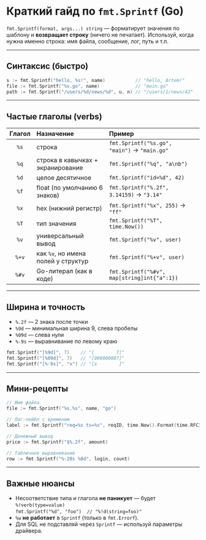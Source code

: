 # Краткий гайд по `fmt.Sprintf` (Go)

`fmt.Sprintf(format, args...) string` — форматирует значения по шаблону и **возвращает строку** (ничего не печатает). Используй, когда нужна именно строка: имя файла, сообщение, лог, путь и т.п.

---

## Синтаксис (быстро)

~~~go
s := fmt.Sprintf("hello, %s!", name)           // "hello, Artem!"
file := fmt.Sprintf("%s.go", name)             // "main.go"
path := fmt.Sprintf("/users/%d/news/%d", u, n) // "/users/1/news/42"
~~~

---

## Частые глаголы (verbs)

| Глагол | Назначение                               | Пример                                         |
|:-----:|:------------------------------------------|:-----------------------------------------------|
| `%s`  | строка                                    | `fmt.Sprintf("%s.go", "main")` → `"main.go"`   |
| `%q`  | строка в кавычках + экранирование         | `fmt.Sprintf("%q", "a\nb")`                    |
| `%d`  | целое десятичное                          | `fmt.Sprintf("id=%d", 42)`                     |
| `%f`  | float (по умолчанию 6 знаков)             | `fmt.Sprintf("%.2f", 3.14159)` → `"3.14"`      |
| `%x`  | hex (нижний регистр)                      | `fmt.Sprintf("%x", 255)` → `"ff"`              |
| `%T`  | тип значения                              | `fmt.Sprintf("%T", time.Now())`                |
| `%v`  | универсальный вывод                       | `fmt.Sprintf("%v", user)`                      |
| `%+v` | как `%v`, но имена полей у структур       | `fmt.Sprintf("%+v", user)`                     |
| `%#v` | Go-литерал (как в коде)                   | `fmt.Sprintf("%#v", map[string]int{"a":1})`    |

---

## Ширина и точность

- `%.2f` — 2 знака после точки  
- `%9d` — минимальная ширина 9, слева пробелы  
- `%09d` — слева нули  
- `%-9s` — выравнивание по левому краю

~~~go
fmt.Sprintf("[%9d]", 7)    // "[        7]"
fmt.Sprintf("[%09d]", 7)   // "[000000007]"
fmt.Sprintf("[%-9s]", "x") // "[x        ]"
~~~

---

## Мини-рецепты

~~~go
// Имя файла
file := fmt.Sprintf("%s.%s", name, "go")

// Лог-лейбл с временем
label := fmt.Sprintf("req=%s ts=%s", reqID, time.Now().Format(time.RFC3339))

// Денежный вывод
price := fmt.Sprintf("$%.2f", amount)

// Табличное выравнивание
row := fmt.Sprintf("%-20s %8d", login, count)
~~~

---

## Важные нюансы

- Несоответствие типа и глагола **не паникует** — будет `%!verb(type=value)`  
  `fmt.Sprintf("%d", "foo")  // "%!d(string=foo)"`
- `%w` **не работает** в `Sprintf` (только в `fmt.Errorf`).
- Для SQL не подставляй через `Sprintf` — используй параметры драйвера.
